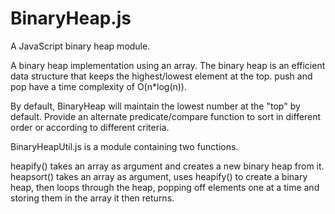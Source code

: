 # BinaryHeap.js
A JavaScript binary heap module.

A binary heap implementation using an array.
The binary heap is an efficient data structure that keeps the highest/lowest element at the top. push and pop have a time complexity of O(n*log(n)).

By default, BinaryHeap will maintain the lowest number at the "top" by default. Provide an alternate predicate/compare function to sort in different order or according to different criteria.


BinaryHeapUtil.js is a module containing two functions.

heapify() takes an array as argument and creates a new binary heap from it.
heapsort() takes an array as argument, uses heapify() to create a binary heap, then loops through the heap, popping off elements one at a time and storing them in the array it then returns.
